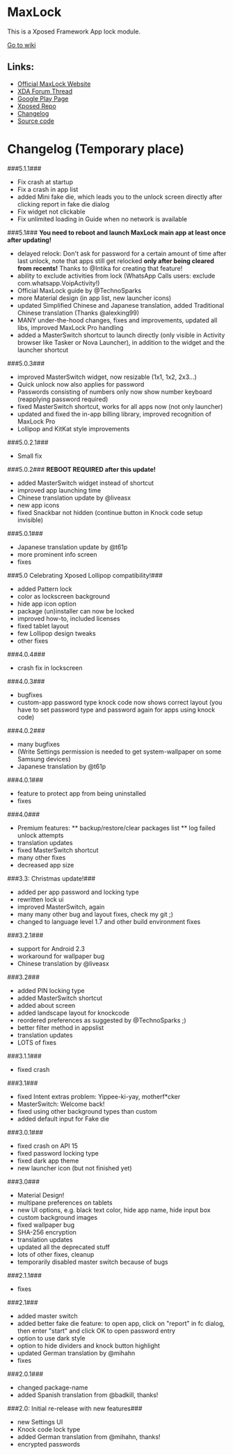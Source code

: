 MaxLock
=======
This is a Xposed Framework App lock module.

[Go to wiki](https://github.com/Maxr1998/MaxLock/wiki/Home)

Links:
------
+ [Official MaxLock Website](http://maxlock.nfshost.com/)
+ [XDA Forum Thread](http://forum.xda-developers.com/xposed/modules/app-maxlock-applock-alternative-t2883624/post55583623)
+ [Google Play Page](https://play.google.com/store/apps/details?id=de.Maxr1998.xposed.maxlock)
+ [Xposed Repo](http://repo.xposed.info/module/de.maxr1998.xposed.maxlock)
+ [Changelog](https://github.com/Maxr1998/MaxLock/wiki/Changelog)
+ [Source code](https://github.com/Maxr1998/MaxLock)


Changelog (Temporary place)
===========================

###5.1.1###
- Fix crash at startup
- Fix a crash in app list
- added Mini fake die, which leads you to the unlock screen directly after clicking report in fake die dialog
- Fix widget not clickable
- Fix unlimited loading in Guide when no network is available

###5.1###
**You need to reboot and launch MaxLock main app at least once after updating!**
- delayed relock: Don't ask for password for a certain amount of time after last unlock, note that apps still get relocked **only after being cleared from recents!** Thanks to @Intika for creating that feature!
- ability to exclude activities from lock (WhatsApp Calls users: exclude com.whatsapp.VoipActivity!)
- Official MaxLock guide by @TechnoSparks
- more Material design (in app list, new launcher icons)
- updated Simplified Chinese and Japanese translation, added Traditional Chinese translation (Thanks @alexking99)
- MANY under-the-hood changes, fixes and improvements, updated all libs, improved MaxLock Pro handling
- added a MasterSwitch shortcut to launch directly (only visible in Activity browser like Tasker or Nova Launcher), in addition to the widget and the launcher shortcut

###5.0.3###
- improved MasterSwitch widget, now resizable (1x1, 1x2, 2x3...)
- Quick unlock now also applies for password
- Passwords consisting of numbers only now show number keyboard (reapplying password required)
- fixed MasterSwitch shortcut, works for all apps now (not only launcher)
- updated and fixed the in-app billing library, improved recognition of MaxLock Pro
- Lollipop and KitKat style improvements


###5.0.2.1###
- Small fix

###5.0.2###
**REBOOT REQUIRED after this update!**
- added MasterSwitch widget instead of shortcut
- improved app launching time
- Chinese translation update by @liveasx
- new app icons
- fixed Snackbar not hidden (continue button in Knock code setup invisible)

###5.0.1###
- Japanese translation update by @t61p
- more prominent info screen
- fixes

###5.0 Celebrating Xposed Lollipop compatibility!###
- added Pattern lock
- color as lockscreen background
- hide app icon option
- package (un)installer can now be locked
- improved how-to, included licenses
- fixed tablet layout
- few Lollipop design tweaks
- other fixes

###4.0.4###
- crash fix in lockscreen

###4.0.3###
- bugfixes
- custom-app password type knock code now shows correct layout (you have to set password type and password again for apps using knock code)

###4.0.2###
- many bugfixes
- (Write Settings permission is needed to get system-wallpaper on some Samsung devices)
- Japanese translation by @t61p

###4.0.1###
- feature to protect app from being uninstalled
- fixes

###4.0###
- Premium features:
** backup/restore/clear packages list
** log failed unlock attempts
- translation updates
- fixed MasterSwitch shortcut
- many other fixes
- decreased app size

###3.3: Christmas update!###
- added per app password and locking type
- rewritten lock ui
- improved MasterSwitch, again
- many many other bug and layout fixes, check my git ;)
- changed to language level 1.7 and other build environment fixes

###3.2.1###
- support for Android 2.3
- workaround for wallpaper bug
- Chinese translation by @liveasx

###3.2###
- added PIN locking type
- added MasterSwitch shortcut
- added about screen
- added landscape layout for knockcode
- reordered preferences as suggested by @TechnoSparks ;)
- better filter method in appslist
- translation updates
- LOTS of fixes


###3.1.1###
- fixed crash

###3.1###
- fixed Intent extras problem: Yippee-ki-yay, motherf*cker
- MasterSwitch: Welcome back!
- fixed using other background types than custom
- added default input for Fake die

###3.0.1###
- fixed crash on API 15
- fixed password locking type
- fixed dark app theme
- new launcher icon (but not finished yet)

###3.0###
- Material Design!
- multipane preferences on tablets
- new UI options, e.g. black text color, hide app name, hide input box
- custom background images
- fixed wallpaper bug
- SHA-256 encryption
- translation updates
- updated all the deprecated stuff
- lots of other fixes, cleanup
- temporarily disabled master switch because of bugs

###2.1.1###
- fixes

###2.1###
- added master switch
- added better fake die feature: to open app, click on "report" in fc dialog, then enter "start" and click OK to open password entry
- option to use dark style
- option to hide dividers and knock button highlight
- updated German translation by @mihahn
- fixes

###2.0.1###
- changed package-name
- added Spanish translation from @badkill, thanks!

###2.0: Initial re-release with new features###
- new Settings UI
- Knock code lock type
- added German translation from @mihahn, thanks!
- encrypted passwords